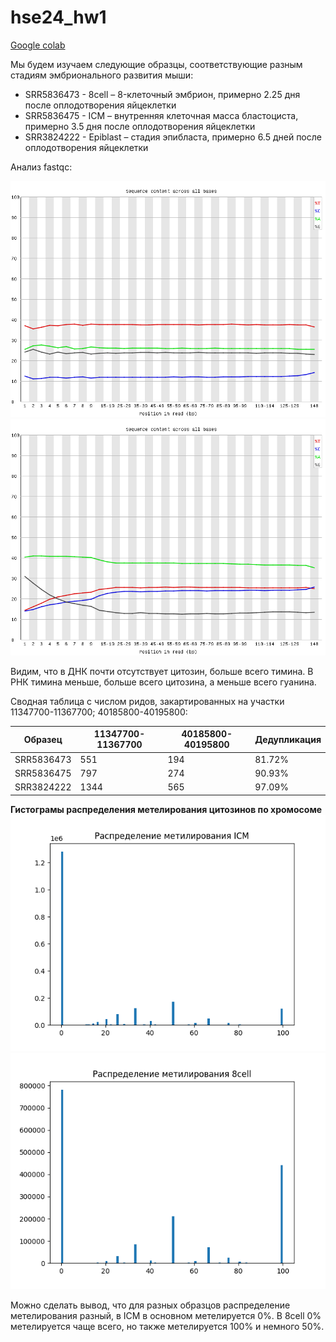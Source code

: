 # hse24_hw1
[Google colab](https://colab.research.google.com/drive/19qB64mLS79BcOburt6cgg7kwHhiLx410?usp=sharing)

Мы будем изучаем следующие образцы, соответствующие разным стадиям эмбрионального развития мыши:

* SRR5836473 - 8cell – 8-клеточный эмбрион, примерно 2.25 дня после оплодотворения яйцеклетки
* SRR5836475 - ICM – внутренняя клеточная масса бластоциста, примерно 3.5 дня после оплодотворения яйцеклетки
* SRR3824222 - Epiblast – стадия эпибласта, примерно 6.5 дней после оплодотворения яйцеклетки

Анализ fastqc:

![](https://github.com/inlkbr/hse24_hw1/blob/4edf7199ce7f133169ddf35883d1b0f811fd0b44/s8.png)
![](https://github.com/inlkbr/hse24_hw1/blob/92a7a779b2b5bc54ebc7ab2e2c0d0ef7991576eb/s8-2.png)

Видим, что в ДНК почти отсутствует цитозин, больше всего тимина. В РНК тимина меньше, больше всего цитозина, а меньше всего гуанина.

Сводная таблица с числом ридов, закартированных на участки 11347700-11367700; 40185800-40195800:

Образец | 11347700-11367700 | 40185800-40195800 | Дедупликация 
--- | --- | --- | ---
SRR5836473 | 551 | 194 | 81.72%
SRR5836475 | 797 | 274 | 90.93%
SRR3824222 | 1344 | 565 | 97.09%

**Гистограмы распределения метелирования цитозинов по хромосоме**
![](https://github.com/inlkbr/hse24_hw1/blob/48a3bee80af3b1cd460bd8173208cf31c2259ad5/ICM.png)
![](https://github.com/inlkbr/hse24_hw1/blob/48a3bee80af3b1cd460bd8173208cf31c2259ad5/8cell.png)

Можно сделать вывод, что для разных образцов распределение метелирования разный, в ICM в основном метелируется 0%. В 8cell 0% метелируется чаще всего, но также метелируется 100% и немного 50%.
